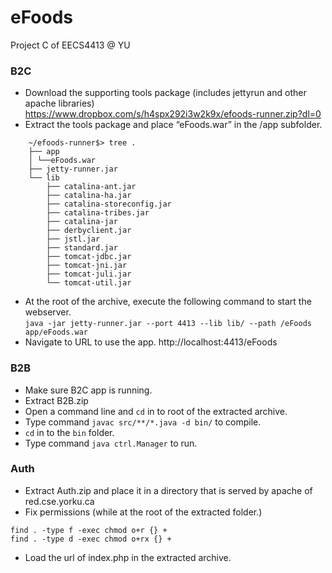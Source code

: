 eFoods
======

Project C of EECS4413 @ YU

### B2C
* Download the supporting tools package (includes jetty­run and other apache libraries)
  https://www.dropbox.com/s/h4spx292i3w2k9x/efoods-runner.zip?dl=0
* Extract the tools package and place “eFoods.war” in the /app subfolder.  
```
    ~/efoods-runner$> tree .
    ├── app
    │ └──eFoods.war
    ├── jetty-runner.jar 
    └── lib
        ├── catalina-ant.jar
        ├── catalina-ha.jar
        ├── catalina-storeconfig.jar
        ├── catalina-tribes.jar
        ├── catalina-jar
        ├── derbyclient.jar
        ├── jstl.jar
        ├── standard.jar
        ├── tomcat-jdbc.jar
        ├── tomcat-jni.jar
        ├── tomcat-juli.jar
        └── tomcat-util.jar
```
* At the root of the archive, execute the following command to start the webserver.   
  `java -jar jetty-runner.jar --port 4413 --lib lib/ --path /eFoods app/eFoods.war`
* Navigate to URL to use the app. http://localhost:4413/eFoods 

### B2B
* Make sure B2C app is running.
* Extract B2B.zip
* Open a command line and `cd` in to root of the extracted archive.
* Type command `javac src/**/*.java -d bin/` to compile.
* `cd` in to the `bin` folder.
* Type command `java ctrl.Manager` to run.

### Auth
* Extract Auth.zip and place it in a directory that is served by apache of red.cse.yorku.ca
* Fix permissions (while at the root of the extracted folder.)
```
find . -type f -exec chmod o+r {} +
find . -type d -exec chmod o+rx {} +
```
* Load the url of index.php in the extracted archive.
